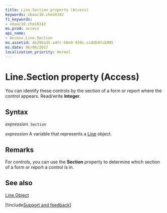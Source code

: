 ```yaml
---
title: Line.Section property (Access)
keywords: vbaac10.chm10342
f1_keywords:
- vbaac10.chm10342
ms.prod: access
api_name:
- Access.Line.Section
ms.assetid: de295a35-a4fc-b0e9-939c-ccddb4fcb995
ms.date: 06/08/2017
localization_priority: Normal
---
```



# Line.Section property (Access)

You can identify these controls by the section of a form or report where the control appears. Read/write  **Integer**.


## Syntax

_expression_. `Section`

_expression_ A variable that represents a [Line](Access.Line.md) object.


## Remarks

For controls, you can use the  **Section** property to determine which section of a form or report a control is in.


## See also


[Line Object](Access.Line.md)

[!include[Support and feedback](~/includes/feedback-boilerplate.md)]